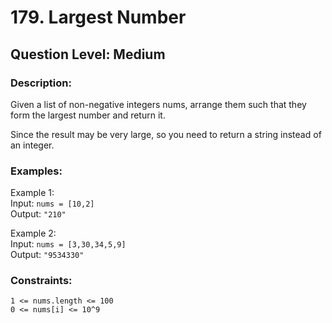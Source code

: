 # 179. Largest Number
## Question Level: Medium
### Description:
Given a list of non-negative integers nums, arrange them such that they form the largest number and return it.

Since the result may be very large, so you need to return a string instead of an integer.

### Examples:
Example 1:<br>
Input: ``nums = [10,2]``<br>
Output: ``"210"``<br>

Example 2:<br>
Input: ``nums = [3,30,34,5,9]``<br>
Output: ``"9534330"``<br>

### Constraints:
``1 <= nums.length <= 100``<br>
``0 <= nums[i] <= 10^9``